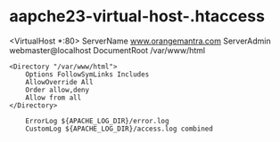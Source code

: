# aapche23-virtual-host-.htaccess

<VirtualHost *:80>
        ServerName  www.orangemantra.com
        ServerAdmin webmaster@localhost
        DocumentRoot /var/www/html

    <Directory "/var/www/html">
        Options FollowSymLinks Includes
        AllowOverride All
        Order allow,deny
        Allow from all
    </Directory>

        ErrorLog ${APACHE_LOG_DIR}/error.log
        CustomLog ${APACHE_LOG_DIR}/access.log combined

</VirtualHost>
